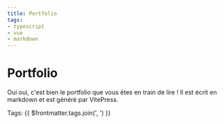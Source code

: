 ```yaml
---
title: Portfolio
tags:
- typescript
- vue
- markdown
---
```


# Portfolio

Oui oui, c'est bien le portfolio que vous êtes en train de lire ! Il est écrit en markdown et est généré par VitePress.

Tags: {{ $frontmatter.tags.join(', ') }}